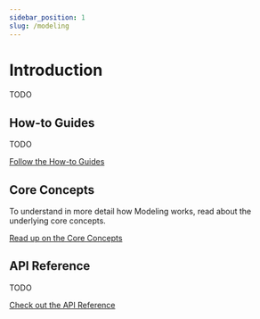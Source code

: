 ```yaml
---
sidebar_position: 1
slug: /modeling
---
```


# Introduction

TODO

## How-to Guides
TODO

[Follow the How-to Guides](/modeling/how-to-guides/overview.md)

## Core Concepts
To understand in more detail how Modeling works, read about the underlying core concepts.

[Read up on the Core Concepts](/modeling/core-concepts/overview.md)

## API Reference
TODO

[Check out the API Reference](/modeling/api-reference/index.mdx)